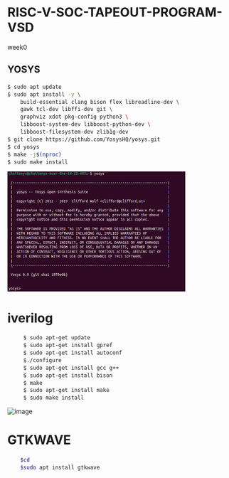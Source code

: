 # RISC-V-SOC-TAPEOUT-PROGRAM-VSD
week0
## YOSYS


```bash
$ sudo apt update
$ sudo apt install -y \
    build-essential clang bison flex libreadline-dev \
    gawk tcl-dev libffi-dev git \
    graphviz xdot pkg-config python3 \
    libboost-system-dev libboost-python-dev \
    libboost-filesystem-dev zlib1g-dev
$ git clone https://github.com/YosysHQ/yosys.git
$ cd yosys
$ make -j$(nproc)
$ sudo make install
```

<img  src="https://github.com/chaitubellana-droid/RISC-V-SOC-TAPEOUT-PROGRAM-VSD/blob/2e19a0c7c280f0335755227fa8ef152c60ef6fa2/scre.jpg" width="400" height="270" alt="image" />

# iverilog
```bash
     $ sudo apt-get update
     $ sudo apt-get install gpref
     $ sudo apt-get install autoconf
     $./configure
     $ sudo apt-get install gcc g++
     $ sudo apt-get install bison
     $ make
     $ sudo apt-get install make
     $ sudo make install
```
<img width="685" height="229" alt="image" src="https://github.com/user-attachments/assets/4c2227fa-8198-428e-95e5-8d32f07169dd" />

# GTKWAVE
```bash
    $cd
    $sudo apt install gtkwave
```



